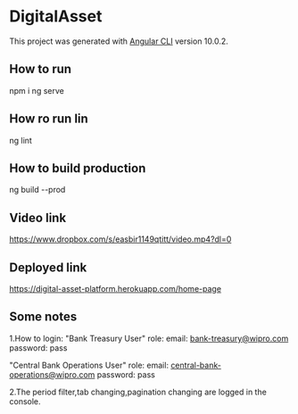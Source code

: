 # DigitalAsset

This project was generated with [Angular CLI](https://github.com/angular/angular-cli) version 10.0.2.

## How to run
npm i
ng serve

## How ro run lin
ng lint

## How to build production
ng build --prod

## Video link
https://www.dropbox.com/s/easbir1149qtitt/video.mp4?dl=0

## Deployed link
https://digital-asset-platform.herokuapp.com/home-page

## Some notes
1.How to login:
  "Bank Treasury User" role:
    email: bank-treasury@wipro.com
    password: pass
  
  "Central Bank Operations User" role:
    email: central-bank-operations@wipro.com
    password: pass

2.The period filter,tab changing,pagination changing are logged in the console.